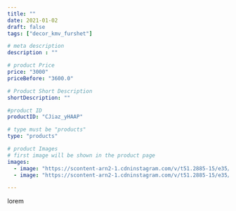 ```yaml
---
title: ""
date: 2021-01-02
draft: false
tags: ["decor_kmv_furshet"]

# meta description
description : ""

# product Price
price: "3000"
priceBefore: "3600.0"

# Product Short Description
shortDescription: ""

#product ID
productID: "CJiaz_yHAAP"

# type must be "products"
type: "products"

# product Images
# first image will be shown in the product page
images:
  - image: "https://scontent-arn2-1.cdninstagram.com/v/t51.2885-15/e35/p1080x1080/135748723_311282990235166_4197422425163060693_n.jpg?tp=1&_nc_ht=scontent-arn2-1.cdninstagram.com&_nc_cat=110&_nc_ohc=SbBFThtEu5MAX9ATj68&oh=95da207cd029cfc9b9efe256beaddc09&oe=6075B8BA&ig_cache_key=MjQ3NzY2MDY2NTA0NzY2NzM3NQ%3D%3D.2"
  - image: "https://scontent-arn2-1.cdninstagram.com/v/t51.2885-15/e35/p1080x1080/135636383_201425961632575_6813896716478061152_n.jpg?tp=1&_nc_ht=scontent-arn2-1.cdninstagram.com&_nc_cat=107&_nc_ohc=mQO7Kq8rsCkAX_zCRkr&oh=f49eb35e79c5775e2d0ab41609394c7a&oe=60742C67&ig_cache_key=MjQ3NzY2MDY2NTAzMDg4NDk3Mw%3D%3D.2"

---
```

lorem

